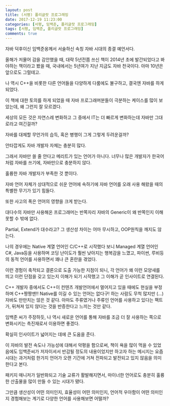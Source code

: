 ```yaml
---
layout: post
title: (서평) 폴리글랏 프로그래밍
date: 2017-12-19 11:23:00
categories: [서평, 임백준, 폴리글랏 프로그래밍]
tags: [서평, 임백준, 폴리글랏 프로그래밍]
comments: true
---
```

자바 덕후이신 임백준옹께서 서술하신 속칭 자바 시대의 종결 예언서다.

올해가 저물어 감을 감안했을 때, 대략 5년전쯤 쓰신 책이 2014년 초에 발간되었다고 봐야하는 책이라고 봤을 때, 국내에서는 5년여가 지난 지금도 자바 천국이다. 아마 10년은 앞으로도 그럴테고.

나 역시 C++을 비롯한 다른 언어들을 다양하게 다룸에도 불구하고, 결국엔 자바를 하게 되었다.

이 책에 대한 토의를 하게 되었을 때 자바 프로그래머분들이 극분하는 케이스를 많이 보았는데, 왜 그런지 잘 모르겠다.

세상의 모든 것은 자연스레 변화하고 그 중에서 IT는 더 빠르게 변화하는데 자바만 그대로라고 여긴걸까?

자바를 대체할 무언가의 습득, 혹은 병행이 그게 그렇게 두려운걸까?


안타깝게도 자바 개발자 자체는 충분히 많다. 

그래서 자바만 쓸 줄 안다고 메리트가 있는 언어가 아니다. 너무나 많은 개발자가 한국어 처럼 자바를 쓰기에, 자바만으로 충분하지 않다.

훌륭한 자바 개발자가 부족한 것 뿐이다. 


자바 언어 자체가 상대적으로 쉬운 언어에 속하기에 자바 언어를 오래 사용 해왔을 때의 특별한 무기가 있기 힘들다.

또한 사고의 폭은 언어의 영향을 크게 받는다. 

대다수의 자바만 사용해온 프로그래머는 반쪽자리 자바의 Generic이 왜 반쪽인지 이해 못할 수 밖에 없다.

Partial, Extend가 대수라고? 그 생산성 차이는 어마 무시하고, OOP원칙을 깨지도 않는다.


나의 경우에는 Native 계열 언어인 C/C++로 시작했다 보니 Managed 계열 언어인 C#, Java등을 사용하며 코딩 난이도가 훨씬 낮아지는 행복감을 느꼈고, 파이썬, 루비등의 동적 언어를 사용하면서 꽤나 큰 혼란을 겪었다.

이런 경험이 축적되고 결론으로 도출 가능한 지점이 되니, 각 언어가 왜 이런 모양새를 띄고 이런 단점을 갖고 있는지 이해가 되기 시작했고 그 이해가 곧 인사이트로 연결된다.

C++ 개발자 중에서도 C++이 컨텐츠 개발언어에서 멀어지고 있을 때에도 현실을 부정하며 C++짱짱맨!! Native를 이길 수 있는 언어는 없다구! 하는 사람도 무척 많지만 (…) 자바도 만만치는 않은 것 같다. 아마도 주류였거나 주류인 언어를 사용하고 있다는 팩트가, 뒤쳐져 있지 않다는 것을 반증한다고 느끼는 것만 같다.

임백준 씨가 주장하듯, 나 역시 새로운 언어를 통해 자바를 조금 더 잘 사용하는 쪽으로 변화시키는 촉진재로서 이용하면 좋겠다.

확실히 인사이트가 넓어지는 데에 큰 도움을 준다.

이 자바의 발전 속도나 가능성에 대해서 악평을 함으로써, 책이 욕을 많이 먹을 수 있었음에도 임백준씨가 저자이셔서 반감될 정도의 내용이었지만 하고자 하는 메시지는 요즘 시대는 과거처럼 한가지 언어가 오랜 기간에 거쳐 전파되고 발전되고 있지 않음을 의미한다고 본다.

패키지 매니저가 일반화되고 기술 교류가 활발해지면서, 마이너한 언어로도 충분히 훌륭한 산출물을 많이 만들 수 있는 시대가 됐다.

그만큼 생산성이 어떤 의미인지, 효율성이 어떤 의미인지, 언어적 우아함이 어떤 의미인지 경험해보는 계기로 다양한 언어를 사용해보면 어떨까?
